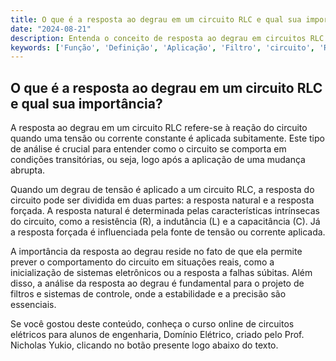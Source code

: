 ```yaml
---
title: O que é a resposta ao degrau em um circuito RLC e qual sua importância?
date: "2024-08-21"
description: Entenda o conceito de resposta ao degrau em circuitos RLC e sua relevância na análise de circuitos elétricos.
keywords: ['Função', 'Definição', 'Aplicação', 'Filtro', 'circuito', 'RLC', 'Degrau']
---
```


## O que é a resposta ao degrau em um circuito RLC e qual sua importância?

A resposta ao degrau em um circuito RLC refere-se à reação do circuito quando uma tensão ou corrente constante é aplicada subitamente. Este tipo de análise é crucial para entender como o circuito se comporta em condições transitórias, ou seja, logo após a aplicação de uma mudança abrupta.

Quando um degrau de tensão é aplicado a um circuito RLC, a resposta do circuito pode ser dividida em duas partes: a resposta natural e a resposta forçada. A resposta natural é determinada pelas características intrínsecas do circuito, como a resistência (R), a indutância (L) e a capacitância (C). Já a resposta forçada é influenciada pela fonte de tensão ou corrente aplicada.

A importância da resposta ao degrau reside no fato de que ela permite prever o comportamento do circuito em situações reais, como a inicialização de sistemas eletrônicos ou a resposta a falhas súbitas. Além disso, a análise da resposta ao degrau é fundamental para o projeto de filtros e sistemas de controle, onde a estabilidade e a precisão são essenciais.

Se você gostou deste conteúdo, conheça o curso online de circuitos elétricos para alunos de engenharia, Domínio Elétrico, criado pelo Prof. Nicholas Yukio, clicando no botão presente logo abaixo do texto.